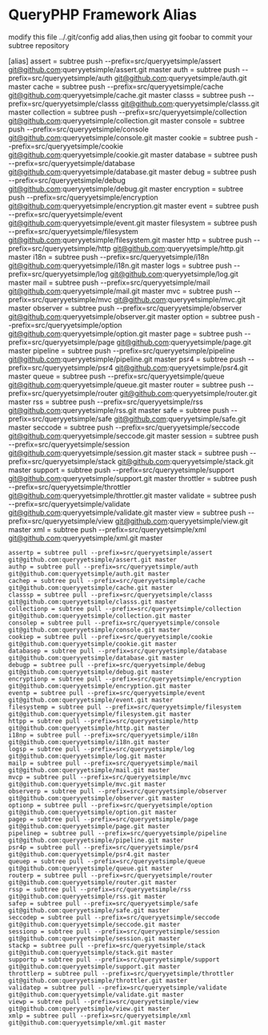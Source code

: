 # QueryPHP Framework Alias

modify this file ../.git/config add alias,then using git foobar to commit your subtree repository

[alias]
    assert = subtree push --prefix=src/queryyetsimple/assert git@github.com:queryyetsimple/assert.git master
    auth = subtree push --prefix=src/queryyetsimple/auth git@github.com:queryyetsimple/auth.git master
    cache = subtree push --prefix=src/queryyetsimple/cache git@github.com:queryyetsimple/cache.git master
    classs = subtree push --prefix=src/queryyetsimple/classs git@github.com:queryyetsimple/classs.git master
    collection = subtree push --prefix=src/queryyetsimple/collection git@github.com:queryyetsimple/collection.git master
    console = subtree push --prefix=src/queryyetsimple/console git@github.com:queryyetsimple/console.git master
    cookie = subtree push --prefix=src/queryyetsimple/cookie git@github.com:queryyetsimple/cookie.git master
    database = subtree push --prefix=src/queryyetsimple/database git@github.com:queryyetsimple/database.git master
    debug = subtree push --prefix=src/queryyetsimple/debug git@github.com:queryyetsimple/debug.git master
    encryption = subtree push --prefix=src/queryyetsimple/encryption git@github.com:queryyetsimple/encryption.git master
    event = subtree push --prefix=src/queryyetsimple/event git@github.com:queryyetsimple/event.git master
    filesystem = subtree push --prefix=src/queryyetsimple/filesystem git@github.com:queryyetsimple/filesystem.git master
    http = subtree push --prefix=src/queryyetsimple/http git@github.com:queryyetsimple/http.git master
    i18n = subtree push --prefix=src/queryyetsimple/i18n git@github.com:queryyetsimple/i18n.git master
    logs = subtree push --prefix=src/queryyetsimple/log git@github.com:queryyetsimple/log.git master
    mail = subtree push --prefix=src/queryyetsimple/mail git@github.com:queryyetsimple/mail.git master
    mvc = subtree push --prefix=src/queryyetsimple/mvc git@github.com:queryyetsimple/mvc.git master
    observer = subtree push --prefix=src/queryyetsimple/observer git@github.com:queryyetsimple/observer.git master
    option = subtree push --prefix=src/queryyetsimple/option git@github.com:queryyetsimple/option.git master
    page = subtree push --prefix=src/queryyetsimple/page git@github.com:queryyetsimple/page.git master
    pipeline = subtree push --prefix=src/queryyetsimple/pipeline git@github.com:queryyetsimple/pipeline.git master
    psr4 = subtree push --prefix=src/queryyetsimple/psr4 git@github.com:queryyetsimple/psr4.git master
    queue = subtree push --prefix=src/queryyetsimple/queue git@github.com:queryyetsimple/queue.git master
    router = subtree push --prefix=src/queryyetsimple/router git@github.com:queryyetsimple/router.git master
    rss = subtree push --prefix=src/queryyetsimple/rss git@github.com:queryyetsimple/rss.git master
    safe = subtree push --prefix=src/queryyetsimple/safe git@github.com:queryyetsimple/safe.git master
    seccode = subtree push --prefix=src/queryyetsimple/seccode git@github.com:queryyetsimple/seccode.git master
    session = subtree push --prefix=src/queryyetsimple/session git@github.com:queryyetsimple/session.git master
    stack = subtree push --prefix=src/queryyetsimple/stack git@github.com:queryyetsimple/stack.git master
    support = subtree push --prefix=src/queryyetsimple/support git@github.com:queryyetsimple/support.git master
    throttler = subtree push --prefix=src/queryyetsimple/throttler git@github.com:queryyetsimple/throttler.git master
    validate = subtree push --prefix=src/queryyetsimple/validate git@github.com:queryyetsimple/validate.git master
    view = subtree push --prefix=src/queryyetsimple/view git@github.com:queryyetsimple/view.git master
    xml = subtree push --prefix=src/queryyetsimple/xml git@github.com:queryyetsimple/xml.git master


    assertp = subtree pull --prefix=src/queryyetsimple/assert git@github.com:queryyetsimple/assert.git master
    authp = subtree pull --prefix=src/queryyetsimple/auth git@github.com:queryyetsimple/auth.git master
    cachep = subtree pull --prefix=src/queryyetsimple/cache git@github.com:queryyetsimple/cache.git master
    classsp = subtree pull --prefix=src/queryyetsimple/classs git@github.com:queryyetsimple/classs.git master
    collectionp = subtree pull --prefix=src/queryyetsimple/collection git@github.com:queryyetsimple/collection.git master
    consolep = subtree pull --prefix=src/queryyetsimple/console git@github.com:queryyetsimple/console.git master
    cookiep = subtree pull --prefix=src/queryyetsimple/cookie git@github.com:queryyetsimple/cookie.git master
    databasep = subtree pull --prefix=src/queryyetsimple/database git@github.com:queryyetsimple/database.git master
    debugp = subtree pull --prefix=src/queryyetsimple/debug git@github.com:queryyetsimple/debug.git master
    encryptionp = subtree pull --prefix=src/queryyetsimple/encryption git@github.com:queryyetsimple/encryption.git master
    eventp = subtree pull --prefix=src/queryyetsimple/event git@github.com:queryyetsimple/event.git master
    filesystemp = subtree pull --prefix=src/queryyetsimple/filesystem git@github.com:queryyetsimple/filesystem.git master
    httpp = subtree pull --prefix=src/queryyetsimple/http git@github.com:queryyetsimple/http.git master
    i18np = subtree pull --prefix=src/queryyetsimple/i18n git@github.com:queryyetsimple/i18n.git master
    logsp = subtree pull --prefix=src/queryyetsimple/log git@github.com:queryyetsimple/log.git master
    mailp = subtree pull --prefix=src/queryyetsimple/mail git@github.com:queryyetsimple/mail.git master
    mvcp = subtree pull --prefix=src/queryyetsimple/mvc git@github.com:queryyetsimple/mvc.git master
    observerp = subtree pull --prefix=src/queryyetsimple/observer git@github.com:queryyetsimple/observer.git master
    optionp = subtree pull --prefix=src/queryyetsimple/option git@github.com:queryyetsimple/option.git master
    pagep = subtree pull --prefix=src/queryyetsimple/page git@github.com:queryyetsimple/page.git master
    pipelinep = subtree pull --prefix=src/queryyetsimple/pipeline git@github.com:queryyetsimple/pipeline.git master
    psr4p = subtree pull --prefix=src/queryyetsimple/psr4 git@github.com:queryyetsimple/psr4.git master
    queuep = subtree pull --prefix=src/queryyetsimple/queue git@github.com:queryyetsimple/queue.git master
    routerp = subtree pull --prefix=src/queryyetsimple/router git@github.com:queryyetsimple/router.git master
    rssp = subtree pull --prefix=src/queryyetsimple/rss git@github.com:queryyetsimple/rss.git master
    safep = subtree pull --prefix=src/queryyetsimple/safe git@github.com:queryyetsimple/safe.git master
    seccodep = subtree pull --prefix=src/queryyetsimple/seccode git@github.com:queryyetsimple/seccode.git master
    sessionp = subtree pull --prefix=src/queryyetsimple/session git@github.com:queryyetsimple/session.git master
    stackp = subtree pull --prefix=src/queryyetsimple/stack git@github.com:queryyetsimple/stack.git master
    supportp = subtree pull --prefix=src/queryyetsimple/support git@github.com:queryyetsimple/support.git master
    throttlerp = subtree pull --prefix=src/queryyetsimple/throttler git@github.com:queryyetsimple/throttler.git master
    validatep = subtree pull --prefix=src/queryyetsimple/validate git@github.com:queryyetsimple/validate.git master
    viewp = subtree pull --prefix=src/queryyetsimple/view git@github.com:queryyetsimple/view.git master
    xmlp = subtree pull --prefix=src/queryyetsimple/xml git@github.com:queryyetsimple/xml.git master